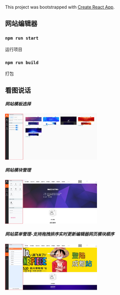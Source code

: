 This project was bootstrapped with [Create React App](https://github.com/facebook/create-react-app).

## 网站编辑器

### `npm run start`

运行项目

### `npm run build  `

打包



## 看图说话


##### 网站模板选择

<img style="width:300px;" src="https://github.com/tonyjiafan/react-website-editer/blob/master/view_img/template.jpg"/>


##### 网站模块管理

<img style="width:300px;" src="https://github.com/tonyjiafan/react-website-editer/blob/master/view_img/module.jpg"/>


##### 网站菜单管理-支持拖拽排序实时更新编辑器网页模块顺序

<img style="width:300px;" src="https://github.com/tonyjiafan/react-website-editer/blob/master/view_img/menus.jpg"/>


